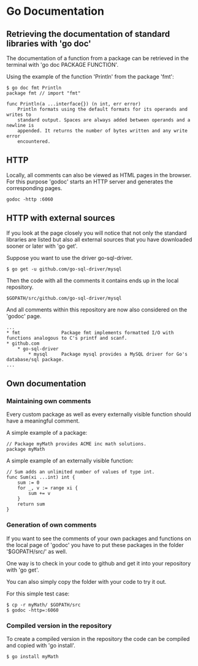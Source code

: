 # Go Documentation

## Retrieving the documentation of standard libraries with 'go doc'

The documentation of a function from a package can be retrieved in the terminal with 'go doc PACKAGE FUNCTION'.

Using the example of the function 'Println' from the package 'fmt': 

```
$ go doc fmt Println
package fmt // import "fmt"

func Println(a ...interface{}) (n int, err error)
    Println formats using the default formats for its operands and writes to
    standard output. Spaces are always added between operands and a newline is
    appended. It returns the number of bytes written and any write error
    encountered.
```

## HTTP

Locally, all comments can also be viewed as HTML pages in the browser. For this purpose 'godoc' starts an HTTP server and generates the corresponding pages.

```
godoc -http :6060
```

## HTTP with external sources

If you look at the page closely you will notice that not only the standard libraries are listed but also all 
external sources that you have downloaded sooner or later with 'go get'.

Suppose you want to use the driver go-sql-driver.

```
$ go get -u github.com/go-sql-driver/mysql
```

Then the code with all the comments it contains ends up in the local repository.

```
$GOPATH/src/github.com/go-sql-driver/mysql
```

And all comments within this repository are now also considered on the 'godoc' page.

```
...
* fmt               Package fmt implements formatted I/O with functions analogous to C's printf and scanf.
* github.com	
    * go-sql-driver	
        * mysql     Package mysql provides a MySQL driver for Go's database/sql package.
...
```

## Own documentation

### Maintaining own comments

Every custom package as well as every externally visible function should have a meaningful comment.

A simple example of a package:

```
// Package myMath provides ACME inc math solutions.
package myMath
```

A simple example of an externally visible function:

```
// Sum adds an unlimited number of values of type int.
func Sum(xi ...int) int {
	sum := 0
	for _, v := range xi {
		sum += v
	}
	return sum
}
```

### Generation of own comments

If you want to see the comments of your own packages and functions on the local page of 'godoc' you have to put these packages in the folder '$GOPATH/src/' as well.

One way is to check in your code to github and get it into your repository with 'go get'.

You can also simply copy the folder with your code to try it out.

For this simple test case:

```
$ cp -r myMath/ $GOPATH/src
$ godoc -http=:6060
```


### Compiled version in the repository

To create a compiled version in the repository the code can be compiled and copied with 'go install'.  

```
$ go install myMath
```